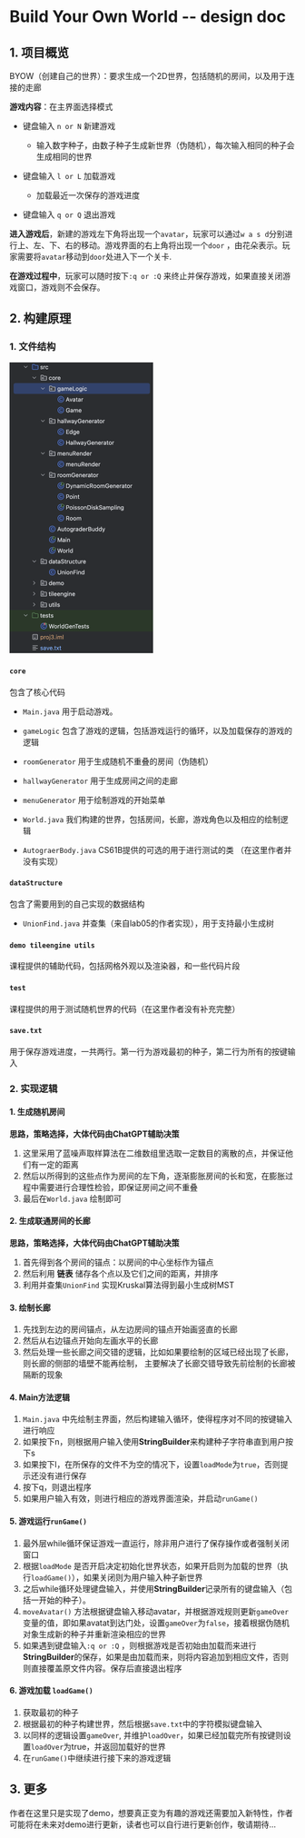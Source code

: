 # Build Your Own World -- design doc

## 1. 项目概览

BYOW（创建自己的世界）：要求生成一个2D世界，包括随机的房间，以及用于连接的走廊

**游戏内容**：在主界面选择模式

- 键盘输入 `n or N` 新建游戏
    - 输入数字种子，由数子种子生成新世界（伪随机），每次输入相同的种子会生成相同的世界

- 键盘输入 `l or L` 加载游戏
    - 加载最近一次保存的游戏进度

- 键盘输入 `q or Q` 退出游戏

**进入游戏后**，新建的游戏左下角将出现一个`avatar`，玩家可以通过`w a s d`分别进行上、左、下、右的移动。游戏界面的右上角将出现一个`door` ，由花朵表示。玩家需要将`avatar`移动到`door`处进入下一个关卡.

**在游戏过程中**，玩家可以随时按下`:q or :Q` 来终止并保存游戏，如果直接关闭游戏窗口，游戏则不会保存。

## 2. 构建原理

### 1. 文件结构

<img src="./fileStructure.png"  style="zoom:50%;"  alt="fileStructure"/>

#### `core`

包含了核心代码

- `Main.java` 用于启动游戏。

- `gameLogic` 包含了游戏的逻辑，包括游戏运行的循环，以及加载保存的游戏的逻辑
- `roomGenerator` 用于生成随机不重叠的房间（伪随机）
- `hallwayGenerator` 用于生成房间之间的走廊
- `menuGenerator` 用于绘制游戏的开始菜单
- `World.java` 我们构建的世界，包括房间，长廊，游戏角色以及相应的绘制逻辑
- `AutograerBody.java` CS61B提供的可选的用于进行测试的类 （在这里作者并没有实现）

#### `dataStructure`

包含了需要用到的自己实现的数据结构

- `UnionFind.java` 并查集（来自lab05的作者实现），用于支持最小生成树

#### `demo tileengine utils`

课程提供的辅助代码，包括网格外观以及渲染器，和一些代码片段

#### `test`

课程提供的用于测试随机世界的代码（在这里作者没有补充完整）

#### `save.txt`

用于保存游戏进度，一共两行。第一行为游戏最初的种子，第二行为所有的按键输入

### 2. 实现逻辑

#### 1. 生成随机房间

**思路，策略选择，大体代码由ChatGPT辅助决策**

1. 这里采用了蓝噪声取样算法在二维数组里选取一定数目的离散的点，并保证他们有一定的距离
2. 然后以所得到的这些点作为房间的左下角，逐渐膨胀房间的长和宽，在膨胀过程中需要进行合理性检验，即保证房间之间不重叠
3. 最后在`World.java` 绘制即可

#### 2. 生成联通房间的长廊

**思路，策略选择，大体代码由ChatGPT辅助决策**

1.  首先得到各个房间的锚点：以房间的中心坐标作为锚点
2.  然后利用 **链表** 储存各个点以及它们之间的距离，并排序
3.  利用并查集`UnionFind` 实现Kruskal算法得到最小生成树MST

#### 3. 绘制长廊

1. 先找到左边的房间锚点，从左边房间的锚点开始画竖直的长廊
2. 然后从右边锚点开始向左画水平的长廊
3. 然后处理一些长廊之间交错的逻辑，比如如果要绘制的区域已经出现了长廊，则长廊的侧部的墙壁不能再绘制， 主要解决了长廊交错导致先前绘制的长廊被隔断的现象

#### 4.  Main方法逻辑

1. `Main.java` 中先绘制主界面，然后构建输入循环，使得程序对不同的按键输入进行响应
2. 如果按下n，则根据用户输入使用**StringBuilder**来构建种子字符串直到用户按下s
3. 如果按下l，在所保存的文件不为空的情况下，设置`loadMode`为`true`，否则提示还没有进行保存
4. 按下q，则退出程序
5. 如果用户输入有效，则进行相应的游戏界面渲染，并启动`runGame()`

#### 5. 游戏运行`runGame()`

1. 最外层while循环保证游戏一直运行，除非用户进行了保存操作或者强制关闭窗口
2. 根据`loadMode` 是否开启决定初始化世界状态，如果开启则为加载的世界（执行`loadGame()`），如果关闭则为用户输入种子新世界
3. 之后while循环处理键盘输入，并使用**StringBuilder**记录所有的键盘输入（包括一开始的种子）。
4. `moveAvatar()` 方法根据键盘输入移动avatar，并根据游戏规则更新`gameOver` 变量的值，即如果avatat到达门处，设置`gameOver`为`false`，接着根据伪随机对象生成新的种子并重新渲染相应的世界
5. 如果遇到键盘输入`:q or :Q` ，则根据游戏是否初始由加载而来进行**StringBuilder**的保存，如果是由加载而来，则将内容追加到相应文件，否则则直接覆盖原文件内容。保存后直接退出程序

#### 6. 游戏加载 `loadGame()`

1. 获取最初的种子
2. 根据最初的种子构建世界，然后根据`save.txt`中的字符模拟键盘输入
3. 以同样的逻辑设置`gameOver`, 并维护`loadOver`，如果已经加载完所有按键则设置`loadOver`为true，并返回加载好的世界
4. 在`runGame()`中继续进行接下来的游戏逻辑

## 3. 更多

​	作者在这里只是实现了demo，想要真正变为有趣的游戏还需要加入新特性，作者可能将在未来对demo进行更新，读者也可以自行进行更新创作，敬请期待...







